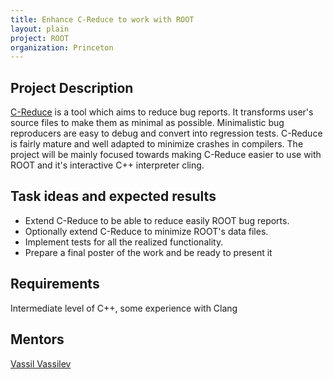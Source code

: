 ```yaml
---
title: Enhance C-Reduce to work with ROOT
layout: plain
project: ROOT
organization: Princeton
---
```


## Project Description
[C-Reduce](https://github.com/csmith-project/creduce) is a tool which aims to reduce 
bug reports. It transforms user's source files to make them as minimal as possible.
Minimalistic bug reproducers are easy to debug and convert into regression tests.
C-Reduce is fairly mature and well adapted to minimize crashes in compilers. The
project will be mainly focused towards making C-Reduce easier to use with ROOT and
it's interactive C++ interpreter cling.

## Task ideas and expected results

  * Extend C-Reduce to be able to reduce easily ROOT bug reports.
  * Optionally extend C-Reduce to minimize ROOT's data files.
  * Implement tests for all the realized functionality.
  * Prepare a final poster of the work and be ready to present it

## Requirements
Intermediate level of C++, some experience with Clang

## Mentors
[Vassil Vassilev](mailto:sft-gsoc@cern.ch)
